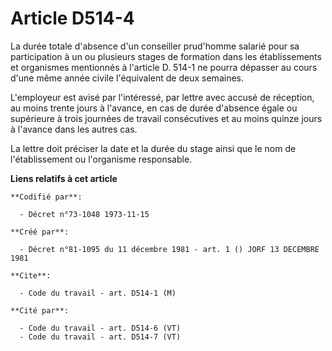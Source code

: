 # Article D514-4

La durée totale d'absence d'un conseiller prud'homme salarié pour sa participation à un ou plusieurs stages de formation dans
les établissements et organismes mentionnés à l'article D. 514-1 ne pourra dépasser au cours d'une même année civile
l'équivalent de deux semaines.

L'employeur est avisé par l'intéressé, par lettre avec accusé de réception, au moins trente jours à l'avance, en cas de durée
d'absence égale ou supérieure à trois journées de travail consécutives et au moins quinze jours à l'avance dans les autres
cas.

La lettre doit préciser la date et la durée du stage ainsi que le nom de l'établissement ou l'organisme responsable.

**Liens relatifs à cet article**

	**Codifié par**:

	  - Décret n°73-1048 1973-11-15

	**Créé par**:

	  - Décret n°81-1095 du 11 décembre 1981 - art. 1 () JORF 13 DECEMBRE 1981

	**Cite**:

	  - Code du travail - art. D514-1 (M)

	**Cité par**:

	  - Code du travail - art. D514-6 (VT)
	  - Code du travail - art. D514-7 (VT)
